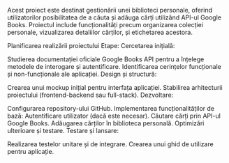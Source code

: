 Acest proiect este destinat gestionării unei biblioteci personale, oferind utilizatorilor posibilitatea de a căuta și adăuga cărți utilizând API-ul Google Books. Proiectul include funcționalități precum organizarea colecției personale, vizualizarea detaliilor cărților, și etichetarea acestora.

Planificarea realizării proiectului
Etape:
Cercetarea inițială:

Studierea documentației oficiale Google Books API pentru a înțelege metodele de interogare și autentificare.
Identificarea cerințelor funcționale și non-funcționale ale aplicației.
Design și structură:

Crearea unui mockup inițial pentru interfața aplicației.
Stabilirea arhitecturii proiectului (frontend-backend sau full-stack).
Dezvoltare:

Configurarea repository-ului GitHub.
Implementarea funcționalităților de bază:
Autentificare utilizator (dacă este necesar).
Căutare cărți prin API-ul Google Books.
Adăugarea cărților în biblioteca personală.
Optimizări ulterioare și testare.
Testare și lansare:

Realizarea testelor unitare și de integrare.
Crearea unui ghid de utilizare pentru aplicație.
